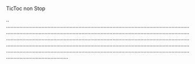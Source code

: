 TicToc non Stop

..
......................................................................................................................................................................................................................................................................................................................................................................................................................................................................................................................................................................................................................................................................................